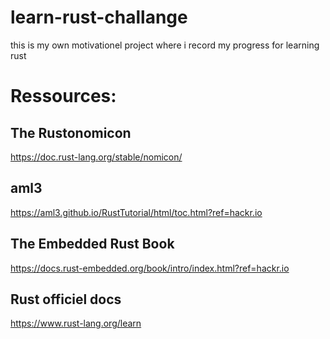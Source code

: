 # learn-rust-challange
this is my own motivationel project where i record my progress for learning rust

# Ressources:
## The Rustonomicon
https://doc.rust-lang.org/stable/nomicon/

## aml3
https://aml3.github.io/RustTutorial/html/toc.html?ref=hackr.io

## The Embedded Rust Book
https://docs.rust-embedded.org/book/intro/index.html?ref=hackr.io

## Rust officiel docs
https://www.rust-lang.org/learn